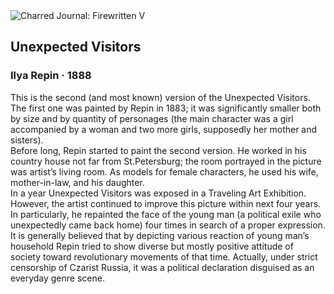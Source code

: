 <div class="artwork-of-the-day">
  <div class="container">
    <div class="img-wrapper">
      <img
        src="https://uploads5.wikiart.org/00475/images/ilya-repin/unexpected-visitors-1884-1888.jpg!Large.jpg"
        alt="Charred Journal: Firewritten V" />
    </div>
    <div class="artwork-detail">
      <div class="artwork-origin"> 
        <h2 class="artwork-name">Unexpected Visitors</h2>
        <h3 class="artist">
          Ilya Repin
                    ·  1888
        </h3>
      </div>
      <p class="description">
        <span class="artwork-description-text ng-binding" ng-bind-html="viewModel.ArtworkOfTheDay.Description | unsafe">This is the second (and most known) version of the Unexpected Visitors. The first one was painted by Repin in 1883; it was significantly smaller both by size and by quantity of personages (the main character was a girl accompanied by a woman and two more girls, supposedly her mother and sisters). 
<br>Before long, Repin started to paint the second version. He worked in his country house not far from St.Petersburg; the room portrayed in the picture was artist’s living room. As models for female characters, he used his wife, mother-in-law, and his daughter.
<br>In a year Unexpected Visitors was exposed in a Traveling Art Exhibition. However, the artist continued to improve this picture within next four years. In particularly, he repainted the face of the young man (a political exile who unexpectedly came back home) four times in search of a proper expression. It is generally believed that by depicting various reaction of young man’s household Repin tried to show diverse but mostly positive attitude of society toward revolutionary movements of that time. Actually, under strict censorship of Czarist Russia, it was a political declaration disguised as an everyday genre scene. </span>
                        <div class="text-shadow-container" ng-show="showShadow" style=""></div>
      </p>
    </div>
  </div>

</div>
